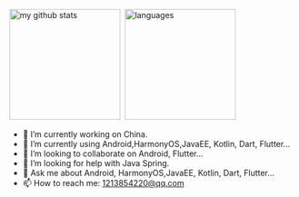 <p align="left">
  <img src="https://github-readme-stats.vercel.app/api?username=soyoungboy" alt="my github stats" height="195"  />&nbsp;
  <img src="https://github-readme-stats.vercel.app/api/top-langs/?username=soyoungboy" alt="languages"  height="195" />
</p>

- 🔭 I’m currently working on China.
- 🌱 I’m currently using Android,HarmonyOS,JavaEE, Kotlin, Dart, Flutter... 
- 👯 I’m looking to collaborate on Android, Flutter...
- 🤔 I’m looking for help with Java Spring.
- 💬 Ask me about Android, HarmonyOS,JavaEE, Kotlin, Dart, Flutter...
- 📫 How to reach me: 1213854220@qq.com
